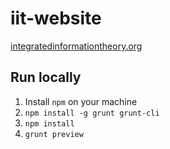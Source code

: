 # iit-website

[integratedinformationtheory.org](http://integratedinformationtheory.org)

## Run locally

1. Install `npm` on your machine
2. `npm install -g grunt grunt-cli`
3. `npm install`
4. `grunt preview`